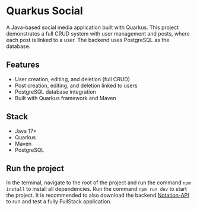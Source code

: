 # Quarkus Social

A Java-based social media application built with Quarkus. This project demonstrates a full CRUD system with user management and posts, where each post is linked to a user. The backend uses PostgreSQL as the database.

## Features

- User creation, editing, and deletion (full CRUD)
- Post creation, editing, and deletion linked to users
- PostgreSQL database integration
- Built with Quarkus framework and Maven

## Stack

- Java 17+
- Quarkus
- Maven
- PostgreSQL

## Run the project

In the terminal, navigate to the root of the project and run the command `npm install` to install all dependencies. Run the command `npm run dev` to start the project.
It is recommended to also download the backend [Notation-API](https://github.com/anngelos/notation-api) to run and test a fully FullStack application.
